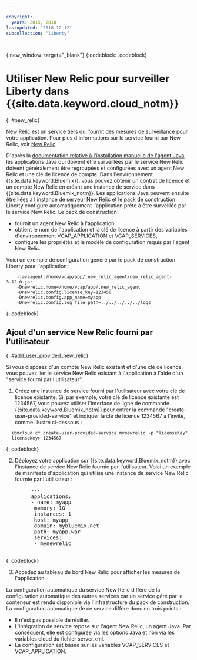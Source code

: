 ```yaml
---

copyright:
  years: 2015, 2018
lastupdated: "2018-12-12"
subcollection: "liberty"

---
```


{:new_window: target="_blank"}
{:codeblock: .codeblock}

# Utiliser New Relic pour surveiller Liberty dans {{site.data.keyword.cloud_notm}}
{: #new_relic}

New Relic est un service tiers qui fournit des mesures de surveillance pour votre application. Pour plus d'informations sur le service fourni par New Relic, voir [New Relic](http://newrelic.com/java).

D'après la [documentation relative à l'installation manuelle de l'agent Java](https://docs.newrelic.com/docs/agents/java-agent/installation/java-agent-manual-installation), les applications Java qui doivent être surveillées par le service New Relic doivent généralement être regroupées et configurées avec un agent New Relic et une clé de licence de compte. Dans l'environnement {{site.data.keyword.Bluemix}}, vous pouvez obtenir un contrat de licence et un compte New Relic en créant une instance de service dans {{site.data.keyword.Bluemix_notm}}. Les applications Java peuvent ensuite être liées à l'instance de serveur New Relic et le pack de construction Liberty configure automatiquement l'application prête à être surveillée par le service New Relic.
Le pack de construction :

* fournit un agent New Relic à l'application,
* obtient le nom de l'application et la clé de licence à partir des variables d'environnement VCAP_APPLICATION et VCAP_SERVICES,
* configure les propriétés et le modèle de configuration requis par l'agent New Relic.

Voici un exemple de configuration généré par le pack de construction Liberty pour l'application :

```
    -javaagent:/home/vcap/app/.new_relic_agent/new_relic_agent-3.12.0.jar
    -Dnewrelic.home=/home/vcap/app/.new_relic_agent
    -Dnewrelic.config.license_key=123456
    -Dnewrelic.config.app_name=myapp
    -Dnewrelic.config.log_file_path=../../../../../logs
```
{: codeblock}


## Ajout d'un service New Relic fourni par l'utilisateur
{: #add_user_provided_new_relic}

Si vous disposez d'un compte New Relic existant et d'une clé de licence, vous pouvez lier le service New Relic existant à l'application à l'aide d'un "service fourni par l'utilisateur".

1. Créez une instance de service fourni par l'utilisateur avec votre clé de licence existante.  Si, par exemple, votre clé de licence existante est 1234567, vous pouvez utiliser l'interface de ligne de commande {{site.data.keyword.Bluemix_notm}} pour entrer la commande "create-user-provided-service" et indiquer la clé de licence 1234567 à l'invite, comme illustré ci-dessous :

  ```
    ibmcloud cf create-user-provided-service mynewrelic -p "licenseKey"
    licenseKey> 1234567
  ```
  {: codeblock}

2. Déployez votre application sur {{site.data.keyword.Bluemix_notm}} avec l'instance de service New Relic fournie par l'utilisateur.  Voici un exemple de manifeste d'application qui utilise une instance de service New Relic fournie par l'utilisateur :
  <pre>
        &dash;&dash;&dash;
        applications:
        - name: myapp
         memory: 1G
         instances: 1
         host: myapp
         domain: mybluemix.net
         path: myapp.war
         services:
         - mynewrelic
  </pre>
  {: codeblock}

3. Accédez au tableau de bord New Relic pour afficher les mesures de l'application.

La configuration automatique du service New Relic diffère de la configuration automatique des autres services car un service géré par le conteneur est rendu disponible via l'infrastructure du pack de construction.  La configuration automatique de ce service diffère donc en trois points :
* Il n'est pas possible de résilier.
* L'intégration de service repose sur l'agent New Relic, un agent Java. Par conséquent, elle est configurée via les options Java et non via les variables cloud du fichier server.xml.
* La configuration est basée sur les variables VCAP_SERVICES et VCAP_APPLICATION.
